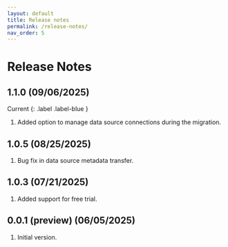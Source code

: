 ```yaml
---
layout: default
title: Release notes
permalink: /release-notes/
nav_order: 5
---
```


# Release Notes
## 1.1.0 (09/06/2025)
Current
{: .label .label-blue }
1. Added option to manage data source connections during the migration. 

## 1.0.5 (08/25/2025)
1. Bug fix in data source metadata transfer.

## 1.0.3 (07/21/2025)
1. Added support for free trial.

## 0.0.1 (preview) (06/05/2025)
1. Initial version.
